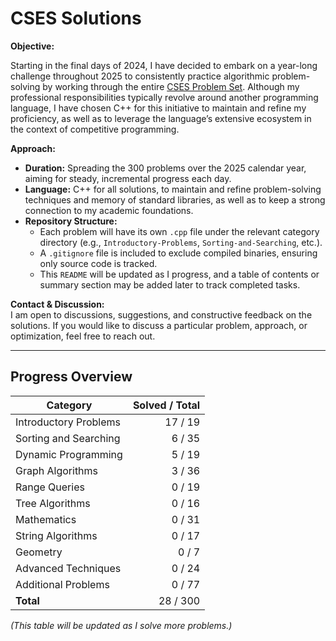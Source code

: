 # CSES Solutions

**Objective:**  

Starting in the final days of 2024, I have decided to embark on a year-long challenge throughout 2025 to consistently practice algorithmic problem-solving by working through the entire [CSES Problem Set](https://cses.fi/problemset/). Although my professional responsibilities typically revolve around another programming language, I have chosen C++ for this initiative to maintain and refine my proficiency, as well as to leverage the language’s extensive ecosystem in the context of competitive programming.

**Approach:**  
- **Duration:** Spreading the 300 problems over the 2025 calendar year, aiming for steady, incremental progress each day.
- **Language:** C++ for all solutions, to maintain and refine problem-solving techniques and memory of standard libraries, as well as to keep a strong connection to my academic foundations.
- **Repository Structure:**  
  - Each problem will have its own `.cpp` file under the relevant category directory (e.g., `Introductory-Problems`, `Sorting-and-Searching`, etc.).
  - A `.gitignore` file is included to exclude compiled binaries, ensuring only source code is tracked.
  - This `README` will be updated as I progress, and a table of contents or summary section may be added later to track completed tasks.

**Contact & Discussion:**  
I am open to discussions, suggestions, and constructive feedback on the solutions. If you would like to discuss a particular problem, approach, or optimization, feel free to reach out.

---

## Progress Overview

| Category                | Solved / Total |
|-------------------------|---------------:|
| Introductory Problems   | 17 / 19        |
| Sorting and Searching   | 6 / 35         |
| Dynamic Programming     | 5 / 19         |
| Graph Algorithms        | 3 / 36         |
| Range Queries           | 0 / 19         |
| Tree Algorithms         | 0 / 16         |
| Mathematics             | 0 / 31         |
| String Algorithms       | 0 / 17         |
| Geometry                | 0 / 7          |
| Advanced Techniques     | 0 / 24         |
| Additional Problems     | 0 / 77         |
| **Total**               | 28 / 300       |

*(This table will be updated as I solve more problems.)*
